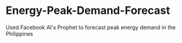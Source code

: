 # Energy-Peak-Demand-Forecast
Used Facebook AI's Prophet to forecast peak energy demand in the Philippines
